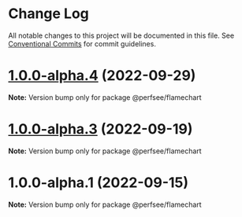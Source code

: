 # Change Log

All notable changes to this project will be documented in this file.
See [Conventional Commits](https://conventionalcommits.org) for commit guidelines.

# [1.0.0-alpha.4](https://github.com/perfsee/perfsee/compare/v1.0.0-alpha.3...v1.0.0-alpha.4) (2022-09-29)

**Note:** Version bump only for package @perfsee/flamechart

# [1.0.0-alpha.3](https://github.com/perfsee/perfsee/compare/v1.0.0-alpha.2...v1.0.0-alpha.3) (2022-09-19)

**Note:** Version bump only for package @perfsee/flamechart

# 1.0.0-alpha.1 (2022-09-15)

**Note:** Version bump only for package @perfsee/flamechart
